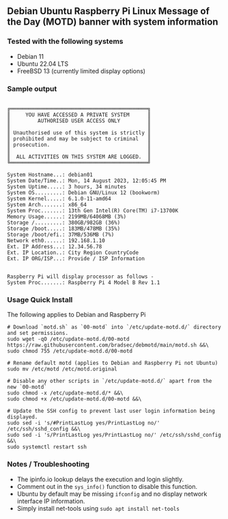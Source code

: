 ## Debian Ubuntu Raspberry Pi Linux Message of the Day (MOTD) banner with system information

### Tested with the following systems
* Debian 11
* Ubuntu 22.04 LTS
* FreeBSD 13 (currently limited display options)

### Sample output
```terminal

╔═════════════════════════════════════════════╗
║     YOU HAVE ACCESSED A PRIVATE SYSTEM      ║
║         AUTHORISED USER ACCESS ONLY         ║
║                                             ║
║ Unauthorised use of this system is strictly ║
║ prohibited and may be subject to criminal   ║
║ prosecution.                                ║
║                                             ║
║  ALL ACTIVITIES ON THIS SYSTEM ARE LOGGED.  ║
╚═════════════════════════════════════════════╝

System Hostname...: debian01
System Date/Time..: Mon, 14 August 2023, 12:05:45 PM
System Uptime.....: 3 hours, 34 minutes
System OS.........: Debian GNU/Linux 12 (bookworm)
System Kernel.....: 6.1.0-11-amd64
System Arch.......: x86_64
System Proc.......: 13th Gen Intel(R) Core(TM) i7-13700K
Memory Usage......: 2199MB/64068MB (3%)
Storage /.........: 380GB/982GB (36%)
Storage /boot.....: 183MB/478MB (35%)
Storage /boot/efi.: 37MB/536MB (7%)
Network eth0......: 192.168.1.10
Ext. IP Address...: 12.34.56.78
Ext. IP Location..: City Region CountryCode
Ext. IP ORG/ISP...: Provide / ISP Information


Raspberry Pi will display processor as follows - 
System Proc.......: Raspberry Pi 4 Model B Rev 1.1
```


### Usage Quick Install

The following applies to Debian and Raspberry Pi
```terminal
# Download `motd.sh` as `00-motd` into `/etc/update-motd.d/` directory and set permissions.
sudo wget -qO /etc/update-motd.d/00-motd https://raw.githubusercontent.com/bradsec/debmotd/main/motd.sh &&\
sudo chmod 755 /etc/update-motd.d/00-motd

# Rename default motd (applies to Debian and Raspberry Pi not Ubuntu) 
sudo mv /etc/motd /etc/motd.original

# Disable any other scripts in `/etc/update-motd.d/` apart from the new `00-motd`  
sudo chmod -x /etc/update-motd.d/* &&\
sudo chmod +x /etc/update-motd.d/00-motd &&\

# Update the SSH config to prevent last user login information being displayed.
sudo sed -i 's/#PrintLastLog yes/PrintLastLog no/' /etc/ssh/sshd_config &&\
sudo sed -i 's/PrintLastLog yes/PrintLastLog no/' /etc/ssh/sshd_config &&\
sudo systemctl restart ssh
```

### Notes / Troubleshooting
- The ipinfo.io lookup delays the execution and login slightly.
- Comment out in the `sys_info()` function to disable this function.
- Ubuntu by default may be missing `ifconfig` and no display network interface IP information.
- Simply install net-tools using `sudo apt install net-tools`  

